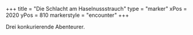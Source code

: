 +++
title = "Die Schlacht am Haselnussstrauch"
type = "marker"
xPos = 2020
yPos = 810
markerstyle = "encounter"
+++

Drei konkurierende Abenteurer.
